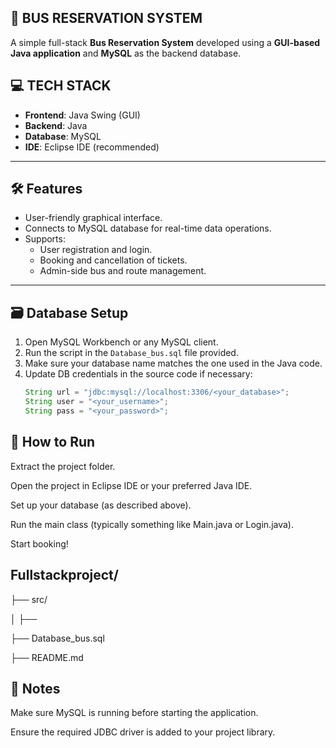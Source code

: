 ## 🚌 BUS RESERVATION SYSTEM

A simple full-stack **Bus Reservation System** developed using a **GUI-based Java application** and **MySQL** as the backend database.


## 💻 TECH STACK

- **Frontend**: Java Swing (GUI)
- **Backend**: Java
- **Database**: MySQL
- **IDE**: Eclipse IDE  (recommended)

---

## 🛠️ Features

- User-friendly graphical interface.
- Connects to MySQL database for real-time data operations.
- Supports:
  - User registration and login.
  - Booking and cancellation of tickets.
  - Admin-side bus and route management.

---

## 🗃️ Database Setup

1. Open MySQL Workbench or any MySQL client.
2. Run the script in the `Database_bus.sql` file provided.
3. Make sure your database name matches the one used in the Java code.
4. Update DB credentials in the source code if necessary:
   ```java
   String url = "jdbc:mysql://localhost:3306/<your_database>";
   String user = "<your_username>";
   String pass = "<your_password>";

## 🚀 How to Run

Extract the project folder.

Open the project in Eclipse IDE or your preferred Java IDE.

Set up your database (as described above).

Run the main class (typically something like Main.java or Login.java).

Start booking!

## Fullstackproject/

├── src/

│   ├── <Java source files>

├── Database_bus.sql

├── README.md

## 📌 Notes
Make sure MySQL is running before starting the application.

Ensure the required JDBC driver is added to your project library.





